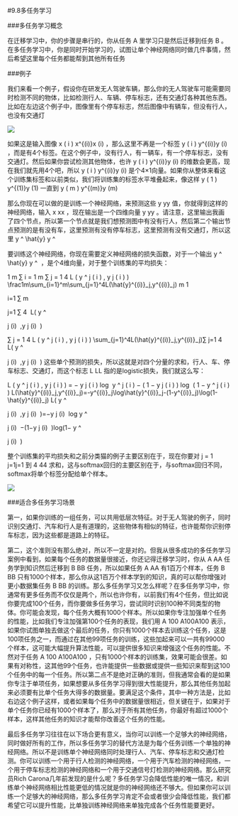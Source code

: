 #9.8多任务学习

###多任务学习概念

在迁移学习中，你的步骤是串行的，你从任务 A 里学习只是然后迁移到任务 B 。在多任务学习中，你是同时开始学习的，试图让单个神经网络同时做几件事情，然后希望这里每个任务都能帮到其他所有任务

###例子

我们来看一个例子，假设你在研发无人驾驶车辆，那么你的无人驾驶车可能需要同时检测不同的物体，比如检测行人、车辆、停车标志，还有交通灯各种其他东西。比如在左边这个例子中，图像里有个停车标志，然后图像中有辆车，但没有行人，也没有交通灯

![](https://cdn.jsdelivr.net/gh/tj-messi/picture/20241002140035.png)

如果这是输入图像 x ( i ) x^{(i)}x 
(i)
  ，那么这里不再是一个标签 y ( i ) y^{(i)}y 
(i)
  ，而是有4个标签。在这个例子中，没有行人，有一辆车，有一个停车标志，没有交通灯。然后如果你尝试检测其他物体，也许 y ( i ) y^{(i)}y 
(i)
  的维数会更高，现在我们就先用4个吧，所以 y ( i ) y^{(i)}y 
(i)
  是个4×1向量。如果你从整体来看这个训练集标签和以前类似，我们将训练集的标签水平堆叠起来，像这样 y ( 1 ) y^{(1)}y 
(1)
  一直到 y ( m ) y^{(m)}y 
(m)
  


那么你现在可以做的是训练一个神经网络，来预测这些 y yy 值，你就得到这样的神经网络，输入 x xx ，现在输出是一个四维向量 y yy 。请注意，这里输出我画了四个节点，所以第一个节点就是我们想预测图中有没有行人，然后第二个输出节点预测的是有没有车，这里预测有没有停车标志，这里预测有没有交通灯，所以这里 y ^ \hat{y} 
y
^


要训练这个神经网络，你现在需要定义神经网络的损失函数，对于一个输出 y ^ \hat{y} 
y
^
​
  ，是个4维向量，对于整个训练集的平均损失：

1 m ∑ i = 1 m ∑ j = 1 4 L ( y ^ j ( i ) , y j ( i ) ) \frac1m\sum_{i=1}^m\sum_{j=1}^4L(\hat{y}^{(i)}_j,y^{(i)}_j)
m
1
​
  
i=1
∑
m
​
  
j=1
∑
4
​
 L( 
y
^
​
  
j
(i)
​
 ,y 
j
(i)
​
 )

∑ j = 1 4 L ( y ^ j ( i ) , y j ( i ) ) \sum_{j=1}^4L(\hat{y}^{(i)}_j,y^{(i)}_j)∑ 
j=1
4
​
 L( 
y
^
​
  
j
(i)
​
 ,y 
j
(i)
​
 ) 这些单个预测的损失，所以这就是对四个分量的求和，行人、车、停车标志、交通灯，而这个标志 L LL 指的是logistic损失，我们就这么写：

L ( y ^ j ( i ) , y j ( i ) ) = − y j ( i ) log ⁡ y ^ j ( i ) − ( 1 − y j ( i ) ) log ⁡ ( 1 − y ^ j ( i ) ) L(\hat{y}^{(i)}_j,y^{(i)}_j)=-y^{(i)}_j\log\hat{y}^{(i)}_j-(1-y^{(i)}_j)\log(1-\hat{y}^{(i)}_j)
L( 
y
^
​
  
j
(i)
​
 ,y 
j
(i)
​
 )=−y 
j
(i)
​
 log 
y
^
​
  
j
(i)
​
 −(1−y 
j
(i)
​
 )log(1− 
y
^
​
  
j
(i)
​
 )

整个训练集的平均损失和之前分类猫的例子主要区别在于，现在你要对 j = 1 j=1j=1 到 4 44 求和，这与softmax回归的主要区别在于，与softmax回归不同，softmax将单个标签分配给单个样本。

![](https://cdn.jsdelivr.net/gh/tj-messi/picture/20241002140128.png)

###适合多任务学习场景

第一，如果你训练的一组任务，可以共用低层次特征。对于无人驾驶的例子，同时识别交通灯、汽车和行人是有道理的，这些物体有相似的特征，也许能帮你识别停车标志，因为这些都是道路上的特征。

第二，这个准则没有那么绝对，所以不一定是对的。但我从很多成功的多任务学习案例中看到，如果每个任务的数据量很接近，你还记得迁移学习时，你从 A AA 任务学到知识然后迁移到 B BB 任务，所以如果任务 A AA 有1百万个样本，任务 B BB 只有1000个样本，那么你从这1百万个样本学到的知识，真的可以帮你增强对更小数据集任务 B BB 的训练。那么多任务学习又怎么样呢？在多任务学习中，你通常有更多任务而不仅仅是两个，所以也许你有，以前我们有4个任务，但比如说你要完成100个任务，而你要做多任务学习，尝试同时识别100种不同类型的物体。你可能会发现，每个任务大概有1000个样本。所以如果你专注加强单个任务的性能，比如我们专注加强第100个任务的表现，我们用 A 100 A100A100 表示，如果你试图单独去做这个最后的任务，你只有1000个样本去训练这个任务，这是100项任务之一，而通过在其他99项任务的训练，这些加起来可以一共有99000个样本，这可能大幅提升算法性能，可以提供很多知识来增强这个任务的性能。不然对于任务 A 100 A100A100 ，只有1000个样本的训练集，效果可能会很差。如果有对称性，这其他99个任务，也许能提供一些数据或提供一些知识来帮到这100个任务中的每一个任务。所以第二点不是绝对正确的准则，但我通常会看的是如果你专注于单项任务，如果想要从多任务学习得到很大性能提升，那么其他任务加起来必须要有比单个任务大得多的数据量。要满足这个条件，其中一种方法是，比如右边这个例子这样，或者如果每个任务中的数据量很相近，但关键在于，如果对于单个任务你已经有1000个样本了，那么对于所有其他任务，你最好有超过1000个样本，这样其他任务的知识才能帮你改善这个任务的性能。

最后多任务学习往往在以下场合更有意义，当你可以训练一个足够大的神经网络，同时做好所有的工作，所以多任务学习的替代方法是为每个任务训练一个单独的神经网络。所以不是训练单个神经网络同时处理行人、汽车、停车标志和交通灯检测。你可以训练一个用于行人检测的神经网络，一个用于汽车检测的神经网络，一个用于停车标志检测的神经网络和一个用于交通信号灯检测的神经网络。那么研究员Rich Carona几年前发现的是什么呢？多任务学习会降低性能的唯一情况，和训练单个神经网络相比性能更低的情况就是你的神经网络还不够大。但如果你可以训练一个足够大的神经网络，那么多任务学习肯定不会或者很少会降低性能，我们都希望它可以提升性能，比单独训练神经网络来单独完成各个任务性能要更好。
​